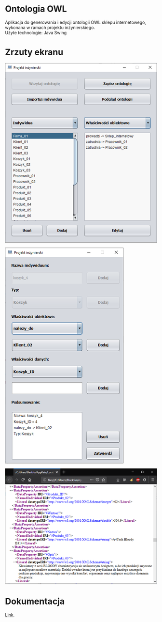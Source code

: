 # Ontologia OWL
Aplikacja do generowania i edycji ontologii OWL sklepu internetowego, wykonana w ramach projektu inżynierskiego.<br/>
Użyte technologie: Java Swing

# Zrzuty ekranu

![Alt text](/screenshots/1.png?raw=true "Optional Title")

![Alt text](/screenshots/2.png?raw=true "Optional Title")

![Alt text](/screenshots/3.png?raw=true "Optional Title")

# Dokumentacja

[Link](/Ontologia_OWL/blob/master/Dokumentacja.pdf).


